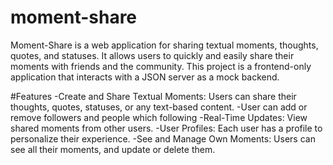 # moment-share
Moment-Share is a web application for sharing textual moments, thoughts, quotes, and statuses. It allows users to quickly and easily share their moments with friends and the community. This project is a frontend-only application that interacts with a JSON server as a mock backend.

#Features
    -Create and Share Textual Moments: Users can share their thoughts, quotes, statuses, or any text-based content.
    -User can add or remove followers and people which following
    -Real-Time Updates: View shared moments from other users.
    -User Profiles: Each user has a profile to personalize their experience.
    -See and Manage Own Moments: Users can see all their moments, and update or delete them.
